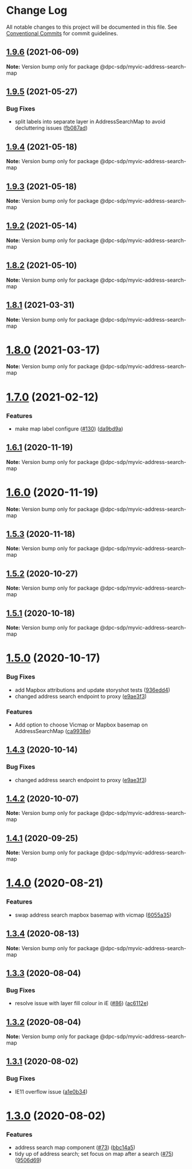# Change Log

All notable changes to this project will be documented in this file.
See [Conventional Commits](https://conventionalcommits.org) for commit guidelines.

## [1.9.6](https://github.com/dpc-sdp/myvictoria-vic-gov-au/tree/master/packages/AddressSearchMap/compare/v1.9.5...v1.9.6) (2021-06-09)

**Note:** Version bump only for package @dpc-sdp/myvic-address-search-map






## [1.9.5](https://github.com/dpc-sdp/myvictoria-vic-gov-au/tree/master/packages/AddressSearchMap/compare/v1.9.4...v1.9.5) (2021-05-27)


### Bug Fixes

* split labels into separate layer in AddressSearchMap to avoid decluttering issues ([fb087ad](https://github.com/dpc-sdp/myvictoria-vic-gov-au/tree/master/packages/AddressSearchMap/commit/fb087adfd8e2d91e43fc28078de283a6c264fc95))





## [1.9.4](https://github.com/dpc-sdp/myvictoria-vic-gov-au/tree/master/packages/AddressSearchMap/compare/v1.9.3...v1.9.4) (2021-05-18)

**Note:** Version bump only for package @dpc-sdp/myvic-address-search-map






## [1.9.3](https://github.com/dpc-sdp/myvictoria-vic-gov-au/tree/master/packages/AddressSearchMap/compare/v1.9.2...v1.9.3) (2021-05-18)

**Note:** Version bump only for package @dpc-sdp/myvic-address-search-map






## [1.9.2](https://github.com/dpc-sdp/myvictoria-vic-gov-au/tree/master/packages/AddressSearchMap/compare/v1.9.0...v1.9.2) (2021-05-14)

**Note:** Version bump only for package @dpc-sdp/myvic-address-search-map






## [1.8.2](https://github.com/dpc-sdp/myvictoria-vic-gov-au/tree/master/packages/AddressSearchMap/compare/v1.8.1...v1.8.2) (2021-05-10)

**Note:** Version bump only for package @dpc-sdp/myvic-address-search-map






## [1.8.1](https://github.com/dpc-sdp/myvictoria-vic-gov-au/tree/master/packages/AddressSearchMap/compare/v1.8.0...v1.8.1) (2021-03-31)

**Note:** Version bump only for package @dpc-sdp/myvic-address-search-map





# [1.8.0](https://github.com/dpc-sdp/myvictoria-vic-gov-au/tree/master/packages/AddressSearchMap/compare/v1.7.0...v1.8.0) (2021-03-17)

**Note:** Version bump only for package @dpc-sdp/myvic-address-search-map






# [1.7.0](https://github.com/dpc-sdp/myvictoria-vic-gov-au/tree/master/packages/AddressSearchMap/compare/v1.6.1...v1.7.0) (2021-02-12)


### Features

* make map label configure ([#130](https://github.com/dpc-sdp/myvictoria-vic-gov-au/tree/master/packages/AddressSearchMap/issues/130)) ([da9bd9a](https://github.com/dpc-sdp/myvictoria-vic-gov-au/tree/master/packages/AddressSearchMap/commit/da9bd9ae7cd4612e7e470150ec82cda5f6bdaa6a))





## [1.6.1](https://github.com/dpc-sdp/myvictoria-vic-gov-au/tree/master/packages/AddressSearchMap/compare/v1.6.0...v1.6.1) (2020-11-19)

**Note:** Version bump only for package @dpc-sdp/myvic-address-search-map





# [1.6.0](https://github.com/dpc-sdp/myvictoria-vic-gov-au/tree/master/packages/AddressSearchMap/compare/v1.5.3...v1.6.0) (2020-11-19)

**Note:** Version bump only for package @dpc-sdp/myvic-address-search-map





## [1.5.3](https://github.com/dpc-sdp/myvictoria-vic-gov-au/tree/master/packages/AddressSearchMap/compare/v1.5.1...v1.5.3) (2020-11-18)

**Note:** Version bump only for package @dpc-sdp/myvic-address-search-map





## [1.5.2](https://github.com/dpc-sdp/myvictoria-vic-gov-au/tree/master/packages/AddressSearchMap/compare/v1.5.1...v1.5.2) (2020-10-27)

**Note:** Version bump only for package @dpc-sdp/myvic-address-search-map





## [1.5.1](https://github.com/dpc-sdp/myvictoria-vic-gov-au/tree/master/packages/AddressSearchMap/compare/v1.5.0...v1.5.1) (2020-10-18)

**Note:** Version bump only for package @dpc-sdp/myvic-address-search-map





# [1.5.0](https://github.com/dpc-sdp/myvictoria-vic-gov-au/tree/master/packages/AddressSearchMap/compare/v1.4.2...v1.5.0) (2020-10-17)


### Bug Fixes

* add Mapbox attributions and update storyshot tests ([936edd4](https://github.com/dpc-sdp/myvictoria-vic-gov-au/tree/master/packages/AddressSearchMap/commit/936edd4870cc61c6387e8837b311e1894697fd63))
* changed address search endpoint to proxy ([e9ae3f3](https://github.com/dpc-sdp/myvictoria-vic-gov-au/tree/master/packages/AddressSearchMap/commit/e9ae3f30ac6fa25a2c893f9b27652def1fa8f737))


### Features

* Add option to choose Vicmap or Mapbox basemap on AddressSearchMap ([ca9938e](https://github.com/dpc-sdp/myvictoria-vic-gov-au/tree/master/packages/AddressSearchMap/commit/ca9938e760e8ed22754cd609a4955c176bf05764))





## [1.4.3](https://github.com/dpc-sdp/myvictoria-vic-gov-au/tree/master/packages/AddressSearchMap/compare/v1.4.2...v1.4.3) (2020-10-14)


### Bug Fixes

* changed address search endpoint to proxy ([e9ae3f3](https://github.com/dpc-sdp/myvictoria-vic-gov-au/tree/master/packages/AddressSearchMap/commit/e9ae3f30ac6fa25a2c893f9b27652def1fa8f737))





## [1.4.2](https://github.com/dpc-sdp/myvictoria-vic-gov-au/tree/master/packages/AddressSearchMap/compare/v1.4.0...v1.4.2) (2020-10-07)

**Note:** Version bump only for package @dpc-sdp/myvic-address-search-map





## [1.4.1](https://github.com/dpc-sdp/myvictoria-vic-gov-au/tree/master/packages/AddressSearchMap/compare/v1.4.0...v1.4.1) (2020-09-25)

**Note:** Version bump only for package @dpc-sdp/myvic-address-search-map






# [1.4.0](https://github.com/dpc-sdp/myvictoria-vic-gov-au/tree/master/packages/AddressSearchMap/compare/v1.3.4...v1.4.0) (2020-08-21)


### Features

* swap address search mapbox basemap with vicmap ([6055a35](https://github.com/dpc-sdp/myvictoria-vic-gov-au/tree/master/packages/AddressSearchMap/commit/6055a35b5dd467f0a238d0024ed093dfc00cafa9))






## [1.3.4](https://github.com/dpc-sdp/myvictoria-vic-gov-au/tree/master/packages/AddressSearchMap/compare/v1.3.3...v1.3.4) (2020-08-13)

**Note:** Version bump only for package @dpc-sdp/myvic-address-search-map






## [1.3.3](https://github.com/dpc-sdp/myvictoria-vic-gov-au/tree/master/packages/AddressSearchMap/compare/v1.3.2...v1.3.3) (2020-08-04)


### Bug Fixes

* resolve issue with layer fill colour in iE ([#86](https://github.com/dpc-sdp/myvictoria-vic-gov-au/tree/master/packages/AddressSearchMap/issues/86)) ([ac6112e](https://github.com/dpc-sdp/myvictoria-vic-gov-au/tree/master/packages/AddressSearchMap/commit/ac6112eb6916c94cec057057d84caf142efc284c))





## [1.3.2](https://github.com/dpc-sdp/myvictoria-vic-gov-au/tree/master/packages/AddressSearchMap/compare/v1.3.1...v1.3.2) (2020-08-04)

**Note:** Version bump only for package @dpc-sdp/myvic-address-search-map





## [1.3.1](https://github.com/dpc-sdp/myvictoria-vic-gov-au/tree/master/packages/AddressSearchMap/compare/v1.3.0...v1.3.1) (2020-08-02)


### Bug Fixes

* IE11 overflow issue ([a1e0b34](https://github.com/dpc-sdp/myvictoria-vic-gov-au/tree/master/packages/AddressSearchMap/commit/a1e0b340919467c43db3501e4dae1bd5a2a36f1d))





# [1.3.0](https://github.com/dpc-sdp/myvictoria-vic-gov-au/tree/master/packages/AddressSearchMap/compare/v1.1.3...v1.3.0) (2020-08-02)


### Features

* address search map component ([#73](https://github.com/dpc-sdp/myvictoria-vic-gov-au/tree/master/packages/AddressSearchMap/issues/73)) ([bbc14a5](https://github.com/dpc-sdp/myvictoria-vic-gov-au/tree/master/packages/AddressSearchMap/commit/bbc14a5b569cf8e7b2b4c1c606ba3125529189fb))
* tidy up of address search; set focus on map after a search ([#75](https://github.com/dpc-sdp/myvictoria-vic-gov-au/tree/master/packages/AddressSearchMap/issues/75)) ([9506d69](https://github.com/dpc-sdp/myvictoria-vic-gov-au/tree/master/packages/AddressSearchMap/commit/9506d6948f7d620fe45f01fcf5da7a7ef9e935c3))
